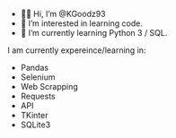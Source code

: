 - 👋🏾 Hi, I’m @KGoodz93
- 👀 I’m interested in learning code.
- 🌱 I’m currently learning Python 3 / SQL.

I am currently expereince/learning in:

- Pandas
- Selenium
- Web Scrapping
- Requests
- API
- TKinter
- SQLite3

<!---
KGoodz93/KGoodz93 is a ✨ special ✨ repository because its `README.md` (this file) appears on your GitHub profile.
You can click the Preview link to take a look at your changes.
--->
